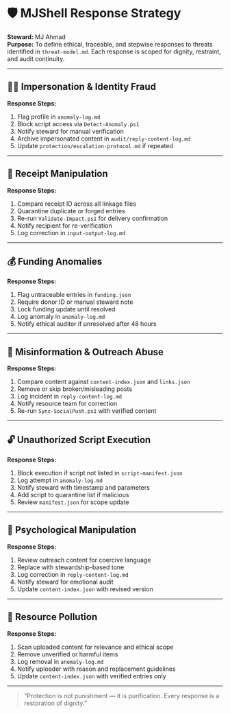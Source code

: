 # 🛡️ MJShell Response Strategy

**Steward:** MJ Ahmad  
**Purpose:** To define ethical, traceable, and stepwise responses to threats identified in `threat-model.md`. Each response is scoped for dignity, restraint, and audit continuity.

---

## 🧑‍💻 Impersonation & Identity Fraud

**Response Steps:**
1. Flag profile in `anomaly-log.md`
2. Block script access via `Detect-Anomaly.ps1`
3. Notify steward for manual verification
4. Archive impersonated content in `audit/reply-content-log.md`
5. Update `protection/escalation-protocol.md` if repeated

---

## 🧾 Receipt Manipulation

**Response Steps:**
1. Compare receipt ID across all linkage files
2. Quarantine duplicate or forged entries
3. Re-run `Validate-Impact.ps1` for delivery confirmation
4. Notify recipient for re-verification
5. Log correction in `input-output-log.md`

---

## 💰 Funding Anomalies

**Response Steps:**
1. Flag untraceable entries in `funding.json`
2. Require donor ID or manual steward note
3. Lock funding update until resolved
4. Log anomaly in `anomaly-log.md`
5. Notify ethical auditor if unresolved after 48 hours

---

## 📣 Misinformation & Outreach Abuse

**Response Steps:**
1. Compare content against `content-index.json` and `links.json`
2. Remove or skip broken/misleading posts
3. Log incident in `reply-content-log.md`
4. Notify resource team for correction
5. Re-run `Sync-SocialPush.ps1` with verified content

---

## 🔓 Unauthorized Script Execution

**Response Steps:**
1. Block execution if script not listed in `script-manifest.json`
2. Log attempt in `anomaly-log.md`
3. Notify steward with timestamp and parameters
4. Add script to quarantine list if malicious
5. Review `manifest.json` for scope update

---

## 🧠 Psychological Manipulation

**Response Steps:**
1. Review outreach content for coercive language
2. Replace with stewardship-based tone
3. Log correction in `reply-content-log.md`
4. Notify steward for emotional audit
5. Update `content-index.json` with revised version

---

## 🧺 Resource Pollution

**Response Steps:**
1. Scan uploaded content for relevance and ethical scope
2. Remove unverified or harmful items
3. Log removal in `anomaly-log.md`
4. Notify uploader with reason and replacement guidelines
5. Update `content-index.json` with verified entries only

---

> “Protection is not punishment — it is purification. Every response is a restoration of dignity.”


